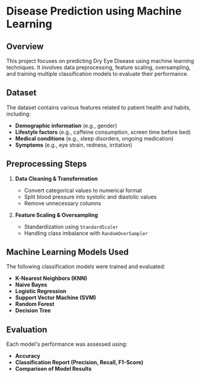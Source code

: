 # Disease Prediction using Machine Learning

## Overview
This project focuses on predicting Dry Eye Disease using machine learning techniques. It involves data preprocessing, feature scaling, oversampling, and training multiple classification models to evaluate their performance.

## Dataset
The dataset contains various features related to patient health and habits, including:
- **Demographic information** (e.g., gender)
- **Lifestyle factors** (e.g., caffeine consumption, screen time before bed)
- **Medical conditions** (e.g., sleep disorders, ongoing medication)
- **Symptoms** (e.g., eye strain, redness, irritation)

## Preprocessing Steps
1. **Data Cleaning & Transformation**  
   - Convert categorical values to numerical format  
   - Split blood pressure into systolic and diastolic values  
   - Remove unnecessary columns  

2. **Feature Scaling & Oversampling**  
   - Standardization using `StandardScaler`  
   - Handling class imbalance with `RandomOverSampler`  

## Machine Learning Models Used
The following classification models were trained and evaluated:
- **K-Nearest Neighbors (KNN)**
- **Naive Bayes**
- **Logistic Regression**
- **Support Vector Machine (SVM)**
- **Random Forest**
- **Decision Tree**

## Evaluation
Each model's performance was assessed using:
- **Accuracy**
- **Classification Report (Precision, Recall, F1-Score)**
- **Comparison of Model Results**